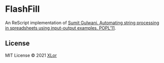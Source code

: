 # FlashFill

An ReScript implementation of [Sumit Gulwani. Automating string processing in spreadsheets using input-output examples. POPL'11](https://www.microsoft.com/en-us/research/publication/automating-string-processing-spreadsheets-using-input-output-examples/).

## License

MIT License © 2021 [XLor](https://github.com/yjl9903)
